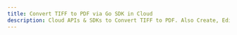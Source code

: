 ---title: Convert TIFF to PDF via Go SDK in Clouddescription: Cloud APIs & SDKs to Convert TIFF to PDF. Also Create, Edit & Render Microsoft Word & OpenOffice documents in the Cloud.---
